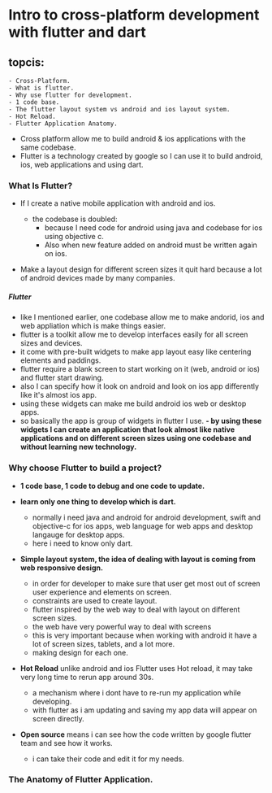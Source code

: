 # Intro to cross-platform development with flutter and dart
## topcis:
    - Cross-Platform. 
    - What is flutter.
    - Why use flutter for development.
    - 1 code base.
    - The flutter layout system vs android and ios layout system.
    - Hot Reload.
    - Flutter Application Anatomy.

- Cross platform allow me to build android & ios applications with the same codebase.
- Flutter is a technology created by google so I can use it to build android, ios, web applications and  using dart.

### What Is Flutter?
-  If I create a native mobile application with android and ios.
   - the codebase is doubled:
     - because I need code for android using java and codebase for ios using objective c.
     - Also when new feature added on android must be written again on ios.

- Make a layout design for different screen sizes it quit hard because a lot of android devices made by many companies.

##### **Flutter**
- like I mentioned earlier, one codebase allow me to make andorid, ios and web appliation which is make things easier.
- flutter is a toolkit allow me to develop interfaces easily for all screen sizes and devices.
- it come with pre-built widgets to make app layout easy like centering elements and paddings.
- flutter require a blank screen to start working on it (web, android or ios) and flutter start drawing.
- also I can specify how it look on android and look on ios app differently like it's almost ios app.
- using these widgets can make me build android ios web or desktop apps.
- so basically the app is group of widgets in flutter I use.
**- by using these widgets I can create an application that look almost like native applications and on different screen sizes using one codebase and without learning new technology.**

### Why choose Flutter to build a project?
 - **1 code base, 1 code to debug and one code to update.**
 - **learn only one thing to develop which is dart.**
   - normally i need java and android for android development, swift and objective-c for ios apps, web language for web apps and desktop langauge for desktop apps.
   - here i need to know only dart.

 - **Simple layout system, the idea of dealing with layout is coming from web responsive design.**
   - in order for developer to make sure that user get most out of screen user experience and elements on screen.
   - constraints are used to create layout.
   - flutter inspired by the web way to deal with layout on different screen sizes. 
   - the web have very powerful way to deal with screens
   - this is very important because when working with android it have a lot of screen sizes, tablets, and a lot more.
   - making design for each one.

- **Hot Reload** unlike android and ios Flutter uses Hot reload, it may take very long time to rerun app around 30s.
  - a mechanism where i dont have to re-run my application while developing.
  - with flutter as i am updating and saving my app data will appear on screen directly. 

- **Open source** means i can see how the code written by google flutter team and see how it works.
  - i can take their code and edit it for my needs.

### The Anatomy of Flutter Application.
